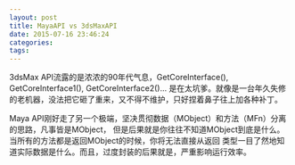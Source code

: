 ```yaml
---
layout: post
title: MayaAPI vs 3dsMaxAPI
date: 2015-07-16 23:46:24
categories:
tags:
---
```


3dsMax API流露的是浓浓的90年代气息，GetCoreInterface(), GetCoreInterface1(), GetCoreInterface2()...
是在太坑爹。就像是一台年久失修的老机器，没法把它砸了重来，又不得不维护，只好捏着鼻子往上加各种补丁。

Maya API刚好走了另一个极端，坚决贯彻数据（MObject）和方法（MFn）分离的思路，凡事皆是MObject，
但是后果就是你往往不知道MObject到底是什么。当所有的方法都是返回MObject的时候，你将无法直接从返回
类型一目了然地知道实际数据是什么。而且，过度封装的后果就是，严重影响运行效率。

